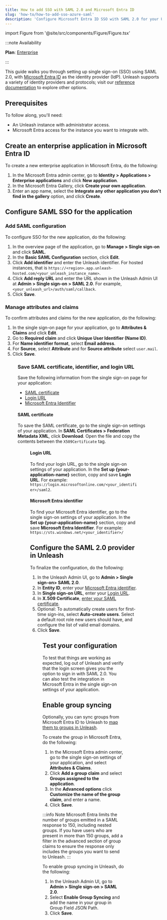 ```yaml
---
title: How to add SSO with SAML 2.0 and Microsoft Entra ID
slug: 'how-to/how-to-add-sso-azure-saml'
description: 'Configure Microsoft Entra ID SSO with SAML 2.0 for your Unleash instance.'
---
```


import Figure from '@site/src/components/Figure/Figure.tsx'

:::note Availability

**Plan**: [Enterprise](https://www.getunleash.io/pricing)

:::

This guide walks you through setting up single sign-on (SSO) using SAML 2.0, with [Microsoft Entra ID](https://www.microsoft.com/en-us/security/business/identity-access/microsoft-entra-id) as the identity provider (IdP). Unleash supports a variety of identity providers and protocols; visit our [reference documentation](../reference/sso.md) to explore other options.

## Prerequisites

To follow along, you'll need:

- An Unleash instance with administrator access.
- Microsoft Entra access for the instance you want to integrate with.

## Create an enterprise application in Microsoft Entra ID

To create a new enterprise application in Microsoft Entra, do the following:
1. In the Microsoft Entra admin center, go to **Identity > Applications > Enterprise applications** and click **New application**.
2. In the Microsoft Entra Gallery, click **Create your own application**.
3. Enter an app name, select the **Integrate any other application you don't find in the gallery** option, and click **Create**.

## Configure SAML SSO for the application

### Add SAML configuration

To configure SSO for the new application, do the following:
1. In the overview page of the application, go to **Manage > Single sign-on** and click **SAML**.
2. In the **Basic SAML Configuration** section, click **Edit**.
3. Click **Add identifier** and enter the Unleash identifier. For hosted instances, that is `https://<region>.app.unleash-hosted.com/<your_unleash_instance_name>`.
4. Click **Add reply URL** and enter the URL shown in the Unleash Admin UI at **Admin > Single sign-on > SAML 2.0**. For example, `<your_unleash_url>/auth/saml/callback`.
5. Click **Save**.

### Manage attributes and claims

To confirm attributes and claims for the new application, do the following:
1. In the single sign-on page for your application, go to **Attributes & Claims** and click **Edit**.
2. Go to **Required claim** and click **Unique User Identifier (Name ID)**.
3. For **Name identifier format**, select **Email address**.
4. For **Source**, select **Attribute** and for **Source attribute** select `user.mail`.
5. Click **Save**.

<Figure caption="Edit the SAML configuration in Microsoft Entra admin center." img="/img/microsoft-entra-admin-center.png" />


### Save SAML certificate, identifier, and login URL

Save the following information from the single sign-on page for your application:
- [SAML certificate](#saml-certificate)
- [Login URL](#login-url)
- [Microsoft Entra Identifier](#microsoft-entra-identifier)

#### SAML certificate
To save the SAML certificate, go to the single sign-on settings of your application. In **SAML Certificates > Federation Metadata XML**, click **Download**. Open the file and copy the contents between the `X509Certificate` tag. 

<Figure caption="Save the X509 Certificate from the SAML certificate XML file. The example has been redacted." img="/img/x509cert.png" />

#### Login URL
To find your login URL, go to the single sign-on settings of your application. In the **Set up {your-application-name}** section, copy and save **Login URL**. For example: `https://login.microsoftonline.com/<your_identifier>/saml2`.

#### Microsoft Entra identifier

To find your Microsoft Entra identifier, go to the single sign-on settings of your application. In the **Set up {your-application-name}** section, copy and save **Microsoft Entra Identifier**. For example: `https://sts.windows.net/<your_identifier>/`


## Configure the SAML 2.0 provider in Unleash

To finalize the configuration, do the following:

1. In the Unleash Admin UI, go to **Admin > Single sign-on> SAML 2.0**.
2. In **Entity ID**, enter your [Microsoft Entra identifier](#microsoft-entra-identifier).
3. In **Single sign-on URL**, enter your [Login URL](#login-url).
4. In **X.509 Certificate**, [enter your SAML certificate](#saml-certificate).
5. Optional: To automatically create users for first-time sign-ins, select **Auto-create users**. Select a default root role new users should have, and configure the list of valid email domains.
6. Click **Save**.

<Figure caption="Configure SAML 2.0 in Unleash." img="/img/saml2.0.png" />

## Test your configuration

To test that things are working as expected, log out of Unleash and verify that the login screen gives you the option to sign in with SAML 2.0. You can also test the integration in Microsoft Entra in the single sign-on settings of your application.

## Enable group syncing

Optionally, you can sync groups from Microsoft Entra ID to Unleash to [map them to groups in Unleash](../how-to/how-to-set-up-group-sso-sync.md).

To create the group in Microsoft Entra, do the following:
1. In the Microsoft Entra admin center, go to the single sign-on settings of your application, and select **Attributes & Claims**.
2. Click **Add a group claim** and select **Groups assigned to the application**.
3. In the **Advanced options** click **Customize the name of the group claim**, and enter a name.
4. Click **Save**.

:::info Note
Microsoft Entra limits the number of groups emitted in a SAML response to 150, including nested groups. If you have users who are present in more than 150 groups, add a filter in the advanced section of group claims to ensure the response only includes the groups you want to send to Unleash.
:::

To enable group syncing in Unleash, do the following:
1. In the Unleash Admin UI, go to **Admin > Single sign-on > SAML 2.0**.
2. Select **Enable Group Syncing** and add the name in your group in Group Field JSON Path.
3. Click **Save**.